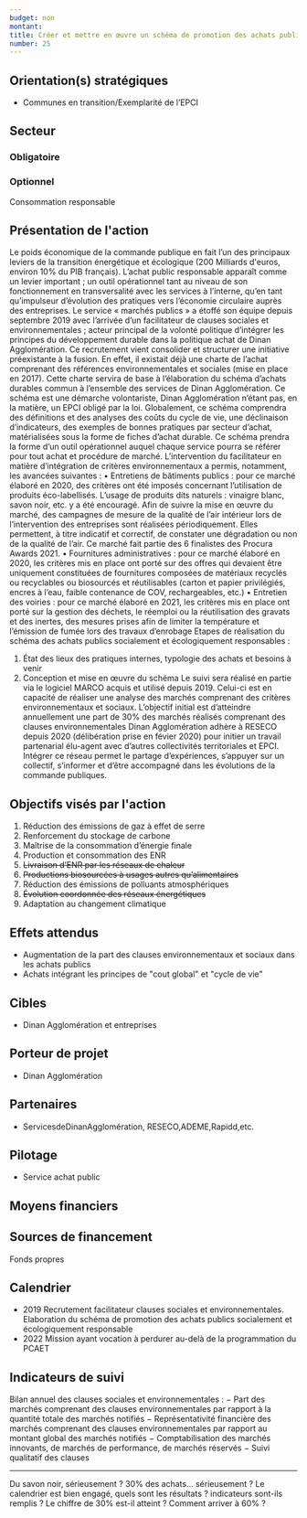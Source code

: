 ```yaml
---
budget: non
montant:
title: Créer et mettre en œuvre un schéma de promotion des achats publics socialement et écologiquement responsables
number: 25
---
```


## Orientation(s) stratégiques

- Communes en transition/Exemplarité de l’EPCI

## Secteur
### Obligatoire



### Optionnel

Consommation responsable

## Présentation de l'action

Le poids économique de la commande publique en fait l’un des principaux leviers de la transition énergétique et écologique (200 Milliards d'euros, environ 10% du PIB français). L’achat public responsable apparaît comme un levier important ; un outil opérationnel tant au niveau de son fonctionnement en transversalité avec les services à l’interne, qu’en tant qu’impulseur d’évolution des pratiques vers l’économie circulaire auprès des entreprises.
Le service « marchés publics » a étoffé son équipe depuis septembre 2019 avec l’arrivée d’un facilitateur de clauses sociales et environnementales ; acteur principal de la volonté politique d’intégrer les principes du développement durable dans la politique achat de Dinan Agglomération.
Ce recrutement vient consolider et structurer une initiative préexistante à la fusion. En effet, il existait déjà une charte de l’achat comprenant des références environnementales et sociales (mise en place en 2017). Cette charte servira de base à l’élaboration du schéma d’achats durables commun à l’ensemble des services de Dinan Agglomération. Ce schéma est une démarche volontariste, Dinan Agglomération n’étant pas, en la matière, un EPCI obligé par la loi.
Globalement, ce schéma comprendra des définitions et des analyses des coûts du cycle de vie, une déclinaison d’indicateurs, des exemples de bonnes pratiques par secteur d’achat, matérialisées sous la forme de fiches d’achat durable. Ce schéma prendra la forme d’un outil opérationnel auquel chaque service pourra se référer pour tout achat et procédure de marché.
L’intervention du facilitateur en matière d’intégration de critères environnementaux a permis, notamment, les avancées suivantes :
• Entretiens de bâtiments publics : pour ce marché élaboré en 2020, des critères ont été imposés concernant l’utilisation de produits éco-labellisés. L’usage de produits dits naturels : vinaigre blanc, savon noir, etc. y a été encouragé. Afin de suivre la mise en œuvre du marché, des campagnes de mesure de la qualité de l’air intérieur lors de l’intervention des entreprises sont réalisées périodiquement. Elles permettent, à titre indicatif et correctif, de constater une dégradation ou non de la qualité de l’air. Ce marché fait partie des 6 finalistes des Procura Awards 2021.
• Fournitures administratives : pour ce marché élaboré en 2020, les critères mis en place ont porté sur des offres qui devaient être uniquement constituées de fournitures composées de matériaux recyclés ou recyclables ou biosourcés et réutilisables (carton et papier privilégiés, encres à l’eau, faible contenance de COV, rechargeables, etc.)
• Entretien des voiries : pour ce marché élaboré en 2021, les critères mis en place ont porté sur la gestion des déchets, le réemploi ou la réutilisation des gravats et des inertes, des mesures prises afin de limiter la température et l’émission de fumée lors des travaux d’enrobage
Etapes de réalisation du schéma des achats publics socialement et écologiquement responsables :
1. État des lieux des pratiques internes, typologie des achats et besoins à venir
2. Conception et mise en œuvre du schéma
Le suivi sera réalisé en partie via le logiciel MARCO acquis et utilisé depuis 2019. Celui-ci est
en capacité de réaliser une analyse des marchés comprenant des critères environnementaux et sociaux.
L’objectif initial est d’atteindre annuellement une part de 30% des marchés réalisés comprenant des clauses environnementales
Dinan Agglomération adhère à RESECO depuis 2020 (délibération prise en févier 2020) pour initier un travail partenarial élu-agent avec d’autres collectivités territoriales et EPCI. Intégrer ce réseau permet le partage d’expériences, s’appuyer sur un collectif, s’informer et d’être accompagné dans les évolutions de la commande publiques.

## Objectifs visés par l'action

1. Réduction des émissions de gaz à effet de serre
2. Renforcement du stockage de carbone
3. Maîtrise de la consommation d’énergie finale
4. Production et consommation des ENR
5. ~~Livraison d’ENR par les réseaux de chaleur~~
6. ~~Productions biosourcées à usages autres qu’alimentaires~~
7. Réduction des émissions de polluants atmosphériques
8. ~~Évolution coordonnée des réseaux énergétiques~~
9. Adaptation au changement climatique

## Effets attendus

- Augmentation de la part des clauses environnementaux et sociaux dans les achats publics
- Achats intégrant les principes de "cout global" et "cycle de vie"

## Cibles

- Dinan Agglomération et entreprises

## Porteur de projet

- Dinan Agglomération

## Partenaires

- ServicesdeDinanAgglomération, RESECO,ADEME,Rapidd,etc.

## Pilotage

- Service achat public

## Moyens financiers



## Sources de financement

Fonds propres

## Calendrier

- 2019 Recrutement facilitateur clauses sociales et environnementales. Elaboration du schéma de promotion des achats publics socialement et écologiquement responsable
- 2022 Mission ayant vocation à perdurer au-delà de la programmation du PCAET

## Indicateurs de suivi

Bilan annuel des clauses sociales et environnementales :
− Part des marchés comprenant des clauses environnementales par rapport à la quantité totale des marchés notifiés
− Représentativité financière des marchés comprenant des clauses environnementales par rapport au montant global des marchés notifiés
− Comptabilisation des marchés innovants, de marchés de performance, de marchés réservés
− Suivi qualitatif des clauses

---
Du savon noir, sérieusement ?
30% des achats… sérieusement ?
Le calendrier est bien engagé, quels sont les résultats ? indicateurs sont-ils remplis ?
Le chiffre de 30% est-il atteint ? Comment arriver à 60% ?
